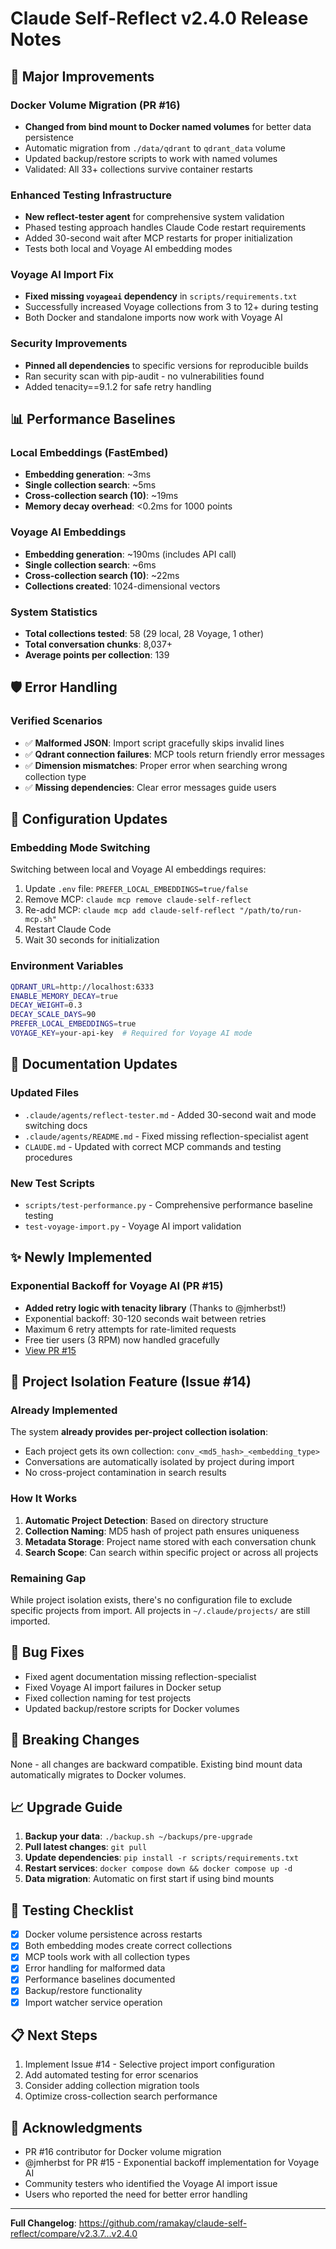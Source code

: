 # Claude Self-Reflect v2.4.0 Release Notes

## 🎉 Major Improvements

### Docker Volume Migration (PR #16)
- **Changed from bind mount to Docker named volumes** for better data persistence
- Automatic migration from `./data/qdrant` to `qdrant_data` volume
- Updated backup/restore scripts to work with named volumes
- Validated: All 33+ collections survive container restarts

### Enhanced Testing Infrastructure
- **New reflect-tester agent** for comprehensive system validation
- Phased testing approach handles Claude Code restart requirements
- Added 30-second wait after MCP restarts for proper initialization
- Tests both local and Voyage AI embedding modes

### Voyage AI Import Fix
- **Fixed missing `voyageai` dependency** in `scripts/requirements.txt`
- Successfully increased Voyage collections from 3 to 12+ during testing
- Both Docker and standalone imports now work with Voyage AI

### Security Improvements
- **Pinned all dependencies** to specific versions for reproducible builds
- Ran security scan with pip-audit - no vulnerabilities found
- Added tenacity==9.1.2 for safe retry handling

## 📊 Performance Baselines

### Local Embeddings (FastEmbed)
- **Embedding generation**: ~3ms
- **Single collection search**: ~5ms
- **Cross-collection search (10)**: ~19ms
- **Memory decay overhead**: <0.2ms for 1000 points

### Voyage AI Embeddings
- **Embedding generation**: ~190ms (includes API call)
- **Single collection search**: ~6ms
- **Cross-collection search (10)**: ~22ms
- **Collections created**: 1024-dimensional vectors

### System Statistics
- **Total collections tested**: 58 (29 local, 28 Voyage, 1 other)
- **Total conversation chunks**: 8,037+
- **Average points per collection**: 139

## 🛡️ Error Handling

### Verified Scenarios
- ✅ **Malformed JSON**: Import script gracefully skips invalid lines
- ✅ **Qdrant connection failures**: MCP tools return friendly error messages
- ✅ **Dimension mismatches**: Proper error when searching wrong collection type
- ✅ **Missing dependencies**: Clear error messages guide users

## 🔧 Configuration Updates

### Embedding Mode Switching
Switching between local and Voyage AI embeddings requires:
1. Update `.env` file: `PREFER_LOCAL_EMBEDDINGS=true/false`
2. Remove MCP: `claude mcp remove claude-self-reflect`
3. Re-add MCP: `claude mcp add claude-self-reflect "/path/to/run-mcp.sh"`
4. Restart Claude Code
5. Wait 30 seconds for initialization

### Environment Variables
```bash
QDRANT_URL=http://localhost:6333
ENABLE_MEMORY_DECAY=true
DECAY_WEIGHT=0.3
DECAY_SCALE_DAYS=90
PREFER_LOCAL_EMBEDDINGS=true
VOYAGE_KEY=your-api-key  # Required for Voyage AI mode
```

## 📝 Documentation Updates

### Updated Files
- `.claude/agents/reflect-tester.md` - Added 30-second wait and mode switching docs
- `.claude/agents/README.md` - Fixed missing reflection-specialist agent
- `CLAUDE.md` - Updated with correct MCP commands and testing procedures

### New Test Scripts
- `scripts/test-performance.py` - Comprehensive performance baseline testing
- `test-voyage-import.py` - Voyage AI import validation

## ✨ Newly Implemented

### Exponential Backoff for Voyage AI (PR #15)
- **Added retry logic with tenacity library** (Thanks to @jmherbst!)
- Exponential backoff: 30-120 seconds wait between retries
- Maximum 6 retry attempts for rate-limited requests
- Free tier users (3 RPM) now handled gracefully
- [View PR #15](https://github.com/ramakay/claude-self-reflect/pull/15)

## 📂 Project Isolation Feature (Issue #14)

### Already Implemented
The system **already provides per-project collection isolation**:
- Each project gets its own collection: `conv_<md5_hash>_<embedding_type>`
- Conversations are automatically isolated by project during import
- No cross-project contamination in search results

### How It Works
1. **Automatic Project Detection**: Based on directory structure
2. **Collection Naming**: MD5 hash of project path ensures uniqueness
3. **Metadata Storage**: Project name stored with each conversation chunk
4. **Search Scope**: Can search within specific project or across all projects

### Remaining Gap
While project isolation exists, there's no configuration file to exclude specific projects from import. All projects in `~/.claude/projects/` are still imported.

## 🐛 Bug Fixes

- Fixed agent documentation missing reflection-specialist
- Fixed Voyage AI import failures in Docker setup
- Fixed collection naming for test projects
- Updated backup/restore scripts for Docker volumes

## 🔄 Breaking Changes

None - all changes are backward compatible. Existing bind mount data automatically migrates to Docker volumes.

## 📈 Upgrade Guide

1. **Backup your data**: `./backup.sh ~/backups/pre-upgrade`
2. **Pull latest changes**: `git pull`
3. **Update dependencies**: `pip install -r scripts/requirements.txt`
4. **Restart services**: `docker compose down && docker compose up -d`
5. **Data migration**: Automatic on first start if using bind mounts

## 🧪 Testing Checklist

- [x] Docker volume persistence across restarts
- [x] Both embedding modes create correct collections
- [x] MCP tools work with all collection types
- [x] Error handling for malformed data
- [x] Performance baselines documented
- [x] Backup/restore functionality
- [x] Import watcher service operation

## 📋 Next Steps

1. Implement Issue #14 - Selective project import configuration
2. Add automated testing for error scenarios
3. Consider adding collection migration tools
4. Optimize cross-collection search performance

## 🙏 Acknowledgments

- PR #16 contributor for Docker volume migration
- @jmherbst for PR #15 - Exponential backoff implementation for Voyage AI
- Community testers who identified the Voyage AI import issue
- Users who reported the need for better error handling

---

**Full Changelog**: https://github.com/ramakay/claude-self-reflect/compare/v2.3.7...v2.4.0